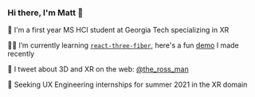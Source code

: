 ### Hi there, I'm Matt 👋

🐝 I'm a first year MS HCI student at Georgia Tech specializing in XR

👨‍💻 I’m currently learning [`react-three-fiber`](https://github.com/pmndrs/react-three-fiber), here's a fun [demo](https://62ocm.csb.app/) I made recently

💬 I tweet about 3D and XR on the web: [@the_ross_man](https://twitter.com/the_ross_man)

💼 Seeking UX Engineering internships for summer 2021 in the XR domain

<!--
**mattrossman/mattrossman** is a ✨ _special_ ✨ repository because its `README.md` (this file) appears on your GitHub profile.

Here are some ideas to get you started:

- 🔭 I’m currently working on ...
- 🌱 I’m currently learning ...
- 👯 I’m looking to collaborate on ...
- 🤔 I’m looking for help with ...
- 💬 Ask me about ...
- 📫 How to reach me: ...
- 😄 Pronouns: ...
- ⚡ Fun fact: ...
-->
